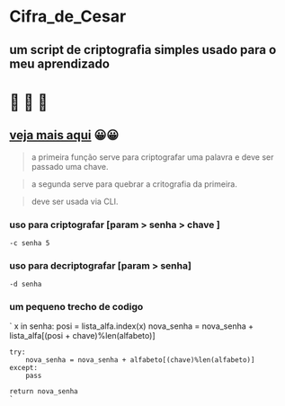 # Cifra_de_Cesar

## um script de criptografia simples usado para o meu aprendizado
# 📜  📜  📜
## [veja mais aqui](https://pt.wikipedia.org/wiki/Cifra_de_C%C3%A9sar) 😀😀

> a primeira função serve para criptografar uma palavra e deve ser passado uma chave.

> a segunda serve para quebrar a critografia da primeira.

> deve ser usada via CLI.

### __uso para criptografar__ [param > senha > chave ]
```
-c senha 5
```
### __uso para decriptografar__ [param > senha]
`
-d senha
`
### um pequeno trecho de codigo
`
x in senha:
        posi = lista_alfa.index(x)
        nova_senha = nova_senha + lista_alfa[(posi + chave)%len(alfabeto)]
    
    try:
        nova_senha = nova_senha + alfabeto[(chave)%len(alfabeto)]
    except:
        pass

    return nova_senha
    `
